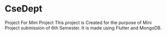 # CseDept
Project For Mini Project
This project is Created for the purpose of Mini Project submission of 6th Semester. It is made using Flutter and MongoDB.
